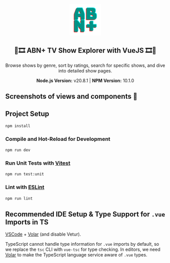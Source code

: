 <p align="center"><img src="src/assets/logo.png" width="100"></p> 
<h2 align="center">🍿🎞️ <b>ABN+ </b> TV Show Explorer with VueJS 🎞️🍿</h2>
<p align="center">Browse shows by genre, sort by ratings, search for specific shows, and dive into detailed show pages.</p>
<p align="center"><b>Node.js Version:</b> v20.8.1 | <b>NPM Version:</b> 10.1.0</p>

## Screenshots of views and components 📸

## Project Setup

```sh
npm install
```

### Compile and Hot-Reload for Development

```sh
npm run dev
```

### Run Unit Tests with [Vitest](https://vitest.dev/)

```sh
npm run test:unit
```

### Lint with [ESLint](https://eslint.org/)

```sh
npm run lint
```

## Recommended IDE Setup & Type Support for `.vue` Imports in TS

[VSCode](https://code.visualstudio.com/) + [Volar](https://marketplace.visualstudio.com/items?itemName=Vue.volar) (and disable Vetur).

TypeScript cannot handle type information for `.vue` imports by default, so we replace the `tsc` CLI with `vue-tsc` for type checking. In editors, we need [Volar](https://marketplace.visualstudio.com/items?itemName=Vue.volar) to make the TypeScript language service aware of `.vue` types.
